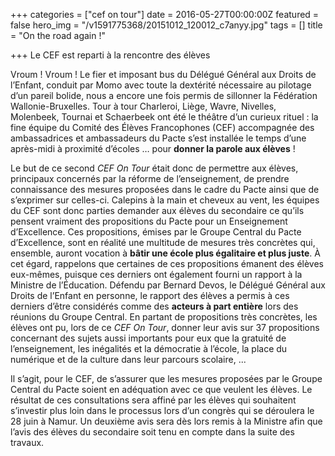 +++
categories = ["cef on tour"]
date = 2016-05-27T00:00:00Z
featured = false
hero_img = "/v1591775368/20151012_120012_c7anyy.jpg"
tags = []
title = "On the road again !"

+++
Le CEF est reparti à la rencontre des élèves

Vroum ! Vroum ! Le fier et imposant bus du Délégué Général aux Droits de l’Enfant, conduit par Momo avec toute la dextérité nécessaire au pilotage d’un pareil bolide, nous a encore une fois permis de sillonner la Fédération Wallonie-Bruxelles. Tour à tour Charleroi, Liège, Wavre, Nivelles, Molenbeek, Tournai et Schaerbeek ont été le théâtre d’un curieux rituel : la fine équipe du Comité des Élèves Francophones (CEF) accompagnée des ambassadrices et ambassadeurs du Pacte s’est installée le temps d’une après-midi à proximité d’écoles … pour **donner la parole aux élèves** !

Le but de ce second _CEF On Tour_ était donc de permettre aux élèves, principaux concernés par la réforme de l’enseignement, de prendre connaissance des mesures proposées dans le cadre du Pacte ainsi que de s’exprimer sur celles-ci. Calepins à la main et cheveux au vent, les équipes du CEF sont donc parties demander aux élèves du secondaire ce qu’ils pensent vraiment des propositions du Pacte pour un Enseignement d’Excellence. Ces propositions, émises par le Groupe Central du Pacte d’Excellence, sont en réalité une multitude de mesures très concrètes qui, ensemble, auront vocation à **bâtir une école plus égalitaire et plus juste**. À cet égard, rappelons que certaines de ces propositions émanent des élèves eux-mêmes, puisque ces derniers ont également fourni un rapport à la Ministre de l’Éducation. Défendu par Bernard Devos, le Délégué Général aux Droits de l’Enfant en personne, le rapport des élèves a permis à ces derniers d’être considérés comme des **acteurs à part entière** lors des réunions du Groupe Central. En partant de propositions très concrètes, les élèves ont pu, lors de ce _CEF On Tour_, donner leur avis sur 37 propositions concernant des sujets aussi importants pour eux que la gratuité de l’enseignement, les inégalités et la démocratie à l’école, la place du numérique et de la culture dans leur parcours scolaire, ...

Il s’agit, pour le CEF, de s’assurer que les mesures proposées par le Groupe Central du Pacte soient en adéquation avec ce que veulent les élèves. Le résultat de ces consultations sera affiné par les élèves qui souhaitent s’investir plus loin dans le processus lors d’un congrès qui se déroulera le 28 juin à Namur. Un deuxième avis sera dès lors remis à la Ministre afin que l’avis des élèves du secondaire soit tenu en compte dans la suite des travaux.